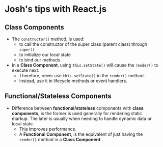 # Josh's tips with React.js
## Class Components
* The `constructor()` method, is used:
    * to call the constructor of the super class (parent class) through `super()`
    * to initialize our local state
    * to bind our methods
* In a **Class Component**, using `this.setState()` will cause the `render()` to execute next.
    * Therefore, never use `this.setState()` in the `render()` method.
    * Instead, use it in lifecycle methods or event handlers.

## Functional/Stateless Components
* Difference between **functional/stateless** components with **class components**, is the former is used generally for rendering static markup. The later is usually when needing to handle dynamic data or local state.
    * This improves performance.
    * A **Functional Component**, is the equivalent of just having the `render()` method in a **Class Component**.
